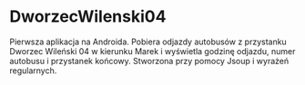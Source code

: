 # DworzecWilenski04
Pierwsza aplikacja na Androida. 
Pobiera odjazdy autobusów z przystanku Dworzec Wileński 04 w kierunku Marek i wyświetla godzinę odjazdu, numer autobusu i przystanek końcowy.
Stworzona przy pomocy Jsoup i wyrażeń regularnych.
